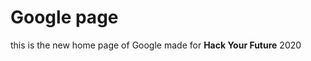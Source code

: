Google page
=================

this is the new home page of Google made for <b>Hack Your Future</b> 2020